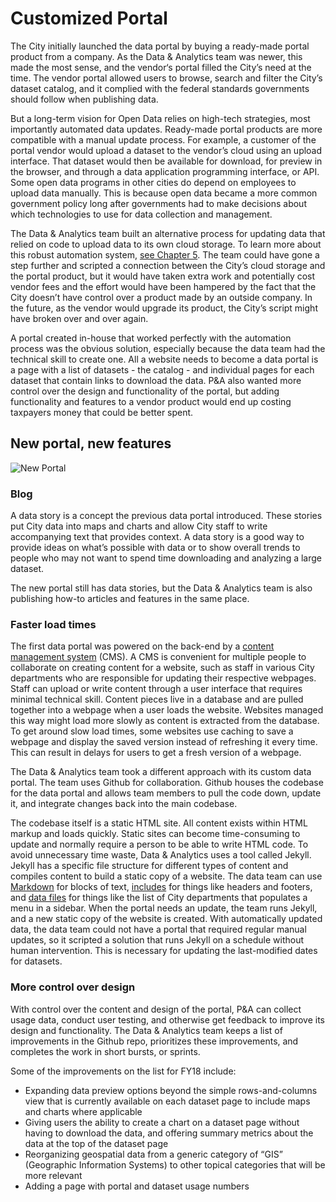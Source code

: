 # Customized Portal

The City initially launched the data portal by buying a ready-made portal product from a company. As the Data & Analytics team was newer, this made the most sense, and the vendor‘s portal filled the City’s need at the time. The vendor portal allowed users to browse, search and filter the City’s dataset catalog, and it complied with the federal standards governments should follow when publishing data.

But a long-term vision for Open Data relies on high-tech strategies, most importantly automated data updates. Ready-made portal products are more compatible with a manual update process. For example, a customer of the portal vendor would upload a dataset to the vendor’s cloud using an upload interface. That dataset would then be available for download, for preview in the browser, and through a data application programming interface, or API. Some open data programs in other cities do depend on employees to upload data manually. This is because open data became a more common government policy long after governments had to make decisions about which technologies to use for data collection and management.

The Data & Analytics team built an alternative process for updating data that relied on code to upload data to its own cloud storage. To learn more about this robust automation system, [see Chapter 5](). The team could have gone a step further and scripted a connection between the City’s cloud storage and the portal product, but it would have taken extra work and potentially cost vendor fees and the effort would have been hampered by the fact that the City doesn’t have control over a product made by an outside company. In the future, as the vendor would upgrade its product, the City’s script might have broken over and over again.

A portal created in-house that worked perfectly with the automation process was the obvious solution, especially because the data team had the technical skill to create one. All a website needs to become a data portal is a page with a list of datasets - the catalog - and individual pages for each dataset that contain links to download the data. P&A also wanted more control over the design and functionality of the portal, but adding functionality and features to a vendor product would end up costing taxpayers money that could be better spent.

## New portal, new features

![New Portal](https://data.sandiego.gov/assets/img/stories/new-portal.jpg)


<div style="page-break-after: always;"></div>


### Blog

A data story is a concept the previous data portal introduced. These stories put City data into maps and charts and allow City staff to write accompanying text that provides context. A data story is a good way to provide ideas on what’s possible with data or to show overall trends to people who may not want to spend time downloading and analyzing a large dataset.

The new portal still has data stories, but the Data & Analytics team is also publishing how-to articles and features in the same place.

### Faster load times

The first data portal was powered on the back-end by a [content management system](https://en.wikipedia.org/wiki/Content_management_system) \(CMS\). A CMS is convenient for multiple people to collaborate on creating content for a website, such as staff in various City departments who are responsible for updating their respective webpages. Staff can upload or write content through a user interface that requires minimal technical skill. Content pieces live in a database and are pulled together into a webpage when a user loads the website. Websites managed this way might load more slowly as content is extracted from the database. To get around slow load times, some websites use caching to save a webpage and display the saved version instead of refreshing it every time. This can result in delays for users to get a fresh version of a webpage.

The Data & Analytics team took a different approach with its custom data portal. The team uses Github for collaboration. Github houses the codebase for the data portal and allows team members to pull the code down, update it, and integrate changes back into the main codebase.

The codebase itself is a static HTML site. All content exists within HTML markup and loads quickly. Static sites can become time-consuming to update and normally require a person to be able to write HTML code. To avoid unnecessary time waste, Data & Analytics uses a tool called Jekyll. Jekyll has a specific file structure for different types of content and compiles content to build a static copy of a website. The data team can use [Markdown](https://en.wikipedia.org/wiki/Markdown) for blocks of text, [includes](https://jekyllrb.com/docs/includes/) for things like headers and footers, and [data files](https://jekyllrb.com/docs/datafiles/) for things like the list of City departments that populates a menu in a sidebar. When the portal needs an update, the team runs Jekyll, and a new static copy of the website is created. With automatically updated data, the data team could not have a portal that required regular manual updates, so it scripted a solution that runs Jekyll on a schedule without human intervention. This is necessary for updating the last-modified dates for datasets.

### More control over design

With control over the content and design of the portal, P&A can collect usage data, conduct user testing, and otherwise get feedback to improve its design and functionality. The Data & Analytics team keeps a list of improvements in the Github repo, prioritizes these improvements, and completes the work in short bursts, or sprints.

Some of the improvements on the list for FY18 include:

* Expanding data preview options beyond the simple rows-and-columns view that is currently available on each dataset page to include maps and charts where applicable
* Giving users the ability to create a chart on a dataset page without having to download the data, and offering summary metrics about the data at the top of the dataset page
* Reorganizing geospatial data from a generic category of “GIS” \(Geographic Information Systems\) to other topical categories that will be more relevant
* Adding a page with portal and dataset usage numbers